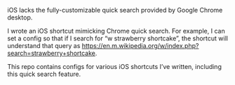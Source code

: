 iOS lacks the fully-customizable quick search provided by Google Chrome desktop.

I wrote an iOS shortcut mimicking Chrome quick search. For example, I can set a config so that if I search for “w strawberry shortcake”, the shortcut will understand that query as https://en.m.wikipedia.org/w/index.php?search=strawberry+shortcake.

This repo contains configs for various iOS shortcuts I’ve written, including this quick search feature.